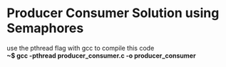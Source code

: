 # Producer Consumer Solution using Semaphores

use the pthread flag with gcc to compile this code<br/>
**~$ gcc -pthread producer_consumer.c -o producer_consumer**
